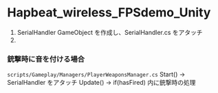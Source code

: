 # Hapbeat_wireless_FPSdemo_Unity

1. SerialHandler GameObject を作成し、SerialHandler.cs をアタッチ
2. 

### 銃撃時に音を付ける場合
`scripts/Gameplay/Managers/PlayerWeaponsManager.cs` 
Start() -> SerialHandler をアタッチ
Update() -> if(hasFired) 内に銃撃時の処理

